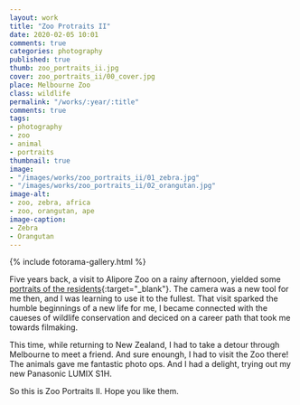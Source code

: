 ```yaml
---
layout: work
title: "Zoo Protraits II"
date: 2020-02-05 10:01
comments: true
categories: photography
published: true
thumb: zoo_portraits_ii.jpg
cover: zoo_portraits_ii/00_cover.jpg
place: Melbourne Zoo
class: wildlife
permalink: "/works/:year/:title"
comments: true
tags:
- photography
- zoo
- animal
- portraits
thumbnail: true
image:
- "/images/works/zoo_portraits_ii/01_zebra.jpg"
- "/images/works/zoo_portraits_ii/02_orangutan.jpg"
image-alt:
- zoo, zebra, africa
- zoo, orangutan, ape
image-caption:
- Zebra
- Orangutan
---
```


<p>
  {% include fotorama-gallery.html %}
</p>

Five years back, a visit to Alipore Zoo on a rainy afternoon, yielded some [portraits of the residents](https://upamanyu.in/works/2015/zoo-portraits){:target="_blank"}. The camera was a new tool for me then, and I was learning to use it to the fullest. That visit sparked the humble beginnings of a new life for me, I became connected with the caueses of wildlife conservation and deciced on a career path that took me towards filmaking.

This time, while returning to New Zealand, I had to take a detour through Melbourne to meet a friend. And sure enoungh, I had to visit the Zoo there! The animals gave me fantastic photo ops. And I had a delight, trying out my new Panasonic LUMIX S1H.

So this is Zoo Portraits II. Hope you like them.